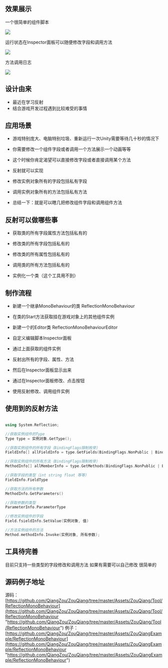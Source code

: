 

## 效果展示 ##
一个很简单的组件脚本

![](https://i.imgur.com/2bPg0DI.png)

运行状态在Inspector面板可以随便修改字段和调用方法

![](https://i.imgur.com/8jEI97d.png)

方法调用日志

![](https://i.imgur.com/8V64zbM.png)

## 设计由来 ##

- 最近在学习反射
- 结合游戏开发过程遇到比较难受的事情

## 应用场景 ##

- 游戏特别庞大、电脑特别垃圾、重新运行一次Unity需要等待几十秒的情况下

- 你需要修改一个组件字段或者调用一个方法展示一个动画等等

- 这个时候你肯定渴望可以直接修改字段或者直接调用某个方法

- 反射就可以实现
 - 修改实例对象所有的字段包括私有字段
 - 调用实例对象所有的方法包括私有方法




- 总结一下：就是可以瞎几把修改组件字段和调用组件方法 

## 反射可以做哪些事 ##

- 获取类的所有字段属性方法包括私有的

- 修改类的所有字段包括私有的

- 修改类的所有属性包括私有的

- 调用类的所有方法包括私有的

- 实例化一个类（这个工具用不到）

## 制作流程 ##

- 新建一个继承MonoBehaviour的类 ReflectionMonoBehaviour
 - 在类的Start方法获取挂在游戏对象上的其他组件实例


- 新建一个的Editor类 ReflectionMonoBehaviourEditor
 - 自定义编辑脚本Inspector面板
 - 通过上面获取的组件实例
 - 反射出所有的字段、属性、方法
 - 然后在Inspector面板显示出来
 - 通过在Inspector面板修改、点击按钮
 - 使用反射修改、调用组件实例

## 使用到的反射方法 ##


```C++

using System.Reflection;

//获取实例组件的Type
Type type = 实例对象.GetType();

//获取实例组件的所有字段（BindingFlags限制枚举）
FieldInfo[] allFieldInfo = type.GetFields(BindingFlags.NonPublic | BindingFlags.NonPublic | BindingFlags.Instance | BindingFlags.Public | BindingFlags.DeclaredOnly | BindingFlags.Static);

//获取实例组件的所有方法（BindingFlags限制枚举）
MethodInfo[] allMemberInfo = type.GetMethods(BindingFlags.NonPublic | BindingFlags.NonPublic | BindingFlags.Instance | BindingFlags.Public | BindingFlags.DeclaredOnly | BindingFlags.Static);

//获取字段的类型（int string float 等等）
FieldInfo.FieldType

//获取方法的所有参数
MethodInfo.GetParameters()

//获取参数的类型
ParameterInfo.ParameterType

//修改实例组件的字段
Field.fsieldInfo.SetValue(实例对象, 值)

//方法实例组件的方法
Method.methodInfo.Invoke(实例对象, 所有参数);

```

## 工具待完善 ##

目前只支持一些类型的字段修改和调用方法
如果有需要可以自己修改  很简单的


## 源码例子地址 ##
源码：[https://github.com/QiangZou/ZouQiang/tree/master/Assets/ZouQiang/Tool/ReflectionMonoBehaviour](https://github.com/QiangZou/ZouQiang/tree/master/Assets/ZouQiang/Tool/ReflectionMonoBehaviour "https://github.com/QiangZou/ZouQiang/tree/master/Assets/ZouQiang/Tool/ReflectionMonoBehaviour")
例子：[https://github.com/QiangZou/ZouQiang/tree/master/Assets/ZouQiangExample/ReflectionMonoBehaviour](https://github.com/QiangZou/ZouQiang/tree/master/Assets/ZouQiangExample/ReflectionMonoBehaviour "https://github.com/QiangZou/ZouQiang/tree/master/Assets/ZouQiangExample/ReflectionMonoBehaviour")